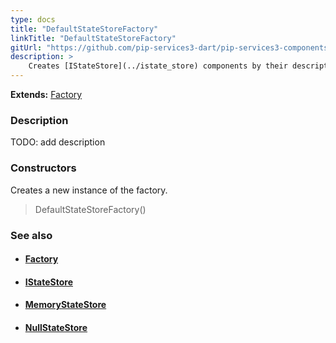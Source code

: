 ```yaml
---
type: docs
title: "DefaultStateStoreFactory"
linkTitle: "DefaultStateStoreFactory"
gitUrl: "https://github.com/pip-services3-dart/pip-services3-components-dart"
description: >
    Creates [IStateStore](../istate_store) components by their descriptors.
---
```


**Extends:** [Factory](../../build/factory)

### Description

TODO: add description

### Constructors
Creates a new instance of the factory.

> DefaultStateStoreFactory()


### See also
- #### [Factory](../../build/factory)
- #### [IStateStore](../istate_store)
- #### [MemoryStateStore](../memory_state_store)
- #### [NullStateStore](../null_state_store)
